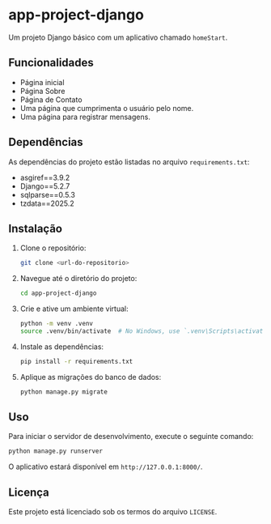 # app-project-django

Um projeto Django básico com um aplicativo chamado `homeStart`.

## Funcionalidades

* Página inicial
* Página Sobre
* Página de Contato
* Uma página que cumprimenta o usuário pelo nome.
* Uma página para registrar mensagens.

## Dependências

As dependências do projeto estão listadas no arquivo `requirements.txt`:

* asgiref==3.9.2
* Django==5.2.7
* sqlparse==0.5.3
* tzdata==2025.2

## Instalação

1. Clone o repositório:
   ```bash
   git clone <url-do-repositorio>
   ```
2. Navegue até o diretório do projeto:
   ```bash
   cd app-project-django
   ```
3. Crie e ative um ambiente virtual:
   ```bash
   python -m venv .venv
   source .venv/bin/activate  # No Windows, use `.venv\Scripts\activate`
   ```
4. Instale as dependências:
   ```bash
   pip install -r requirements.txt
   ```
5. Aplique as migrações do banco de dados:
    ```bash
    python manage.py migrate
    ```

## Uso

Para iniciar o servidor de desenvolvimento, execute o seguinte comando:

```bash
python manage.py runserver
```

O aplicativo estará disponível em `http://127.0.0.1:8000/`.

## Licença

Este projeto está licenciado sob os termos do arquivo `LICENSE`.

